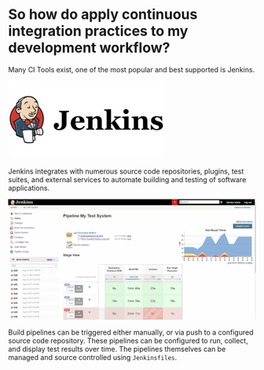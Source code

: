 # So how do apply continuous integration practices to my development workflow?

Many CI Tools exist, one of the most popular and best supported is Jenkins.

![jeknins](assets/jenkins.png)

Jenkins integrates with numerous source code repositories, plugins, test suites, and external services to
automate building and testing of software applications.

![jenkins_pipelines](assets/PIPELINE_og.gif)

Build pipelines can be triggered either manually, or via push to a configured source code repository. These 
pipelines can be configured to run, collect, and display test results over time. The pipelines themselves 
can be managed and source controlled using `Jenkinsfiles`.
